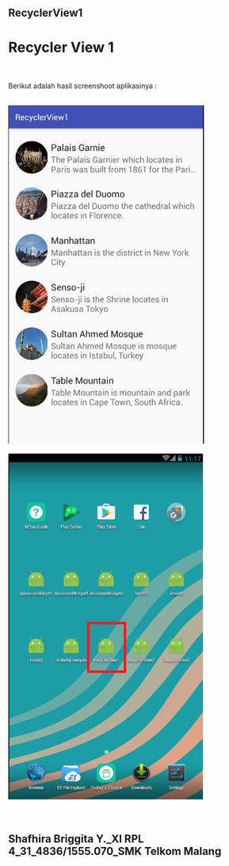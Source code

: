 ## RecyclerView1<br>

# Recycler View 1 <br><br>

Berikut adalah hasil screenshoot aplikasinya : <br><br>

![screenshots](https://github.com/sbbriggitash/RecyclerView1/blob/master/RV1-1.PNG)<br><br>
![screenshots](https://github.com/sbbriggitash/RecyclerView1/blob/master/RV1-2.PNG)<br><br><br>

## Shafhira Briggita Y._XI RPL 4_31_4836/1555.070_SMK Telkom Malang
